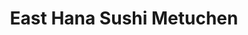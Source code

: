 ---
layout: place
title: "East Hana Sushi Metuchen"
permalink: /new-jersey/metuchen/east-hana-sushi-metuchen.html
stateAbbr: NJ
stateName: New Jersey
cityName: Metuchen
place_id: ChIJYz7fI5a3w4kR3Wzh3LU9E0w
photos:
  - name: >-
      places/ChIJYz7fI5a3w4kR3Wzh3LU9E0w/photos/AeeoHcJrCTOoyZkXv2a8J7RcMT1QY-SDG5zd7E9Rnp8B5tiXhF3twJQJ_eysi8jkUYYUKBWiJLAK6nh7Upwg0EoYZKHMzPjuoYU-3Q3KUEpO-8y4ecQ8yV_FggAhZvM6t9Co6YysBnmOzirKYjli8JGBPPPSv1YFOT1AtF7FNFiJvdG-wCzYHksmP1H49ufjFVcEHzC6NAmOcnpej7HvMJZVH1880N6jclCZ0C6MfHvBqJ4Tl4oJ8w5Lkbb1zJi0aZYAA0jZ4knGIleK_-DW_OwW2XbaEPXB_OFDsUF6dHpQHyAuFQ
    widthPx: 4032
    heightPx: 3024
    authorAttributions:
      - displayName: East Hana Sushi Metuchen
        uri: https://maps.google.com/maps/contrib/100260455887205246317
        photoUri: >-
          https://lh3.googleusercontent.com/a-/ALV-UjUxBub6BlR5nX-E3YWBUn9AOV3uLjiFW2s21WDz3jCCu-C4CdyJ=s100-p-k-no-mo
    flagContentUri: >-
      https://www.google.com/local/imagery/report/?cb_client=maps_api_places.places_api&image_key=!1e10!2sAF1QipNZPHMXKd-mcwwqKZPFwTTr0c3-ZXgof2XNIZEg&hl=en-US
    googleMapsUri: >-
      https://www.google.com/maps/place//data=!3m4!1e2!3m2!1sAF1QipNZPHMXKd-mcwwqKZPFwTTr0c3-ZXgof2XNIZEg!2e10!4m2!3m1!1s0x89c3b79623df3e63:0x4c133db5dce16cdd
  - name: >-
      places/ChIJYz7fI5a3w4kR3Wzh3LU9E0w/photos/AeeoHcJd_ed1E7Kd-TN7YxZ7WBAfeYI-QA5tVwgzEgclvwIZlNYQZnCu3rZFMWU5hJ8wypnpKvcoZ_2jjddiIDuNuvM6sdTWydMqWsPwAxnSyZXdtiHUM22VSOasO45KaZOu8qkPO1BXgVdmtpI3I8JgDym75161ZP1EWo1cM4OZnaDa_GLkEC82BRpChFv707gApMfaJ-PW5r3OlxytGuF5aviM6uNYJVSPTgVj1WjpRZLP449ALaJNj7juJwdA1N7IYKZIl-zZubxfK_5z7MX45RWdKKPOhoN94hiA1kP9srGA9A
    widthPx: 1440
    heightPx: 1080
    authorAttributions:
      - displayName: East Hana Sushi Metuchen
        uri: https://maps.google.com/maps/contrib/100260455887205246317
        photoUri: >-
          https://lh3.googleusercontent.com/a-/ALV-UjUxBub6BlR5nX-E3YWBUn9AOV3uLjiFW2s21WDz3jCCu-C4CdyJ=s100-p-k-no-mo
    flagContentUri: >-
      https://www.google.com/local/imagery/report/?cb_client=maps_api_places.places_api&image_key=!1e10!2sAF1QipOHj8osgkKsXEeNuuKqIlJTOEMsg75_XxP_jcfY&hl=en-US
    googleMapsUri: >-
      https://www.google.com/maps/place//data=!3m4!1e2!3m2!1sAF1QipOHj8osgkKsXEeNuuKqIlJTOEMsg75_XxP_jcfY!2e10!4m2!3m1!1s0x89c3b79623df3e63:0x4c133db5dce16cdd
  - name: >-
      places/ChIJYz7fI5a3w4kR3Wzh3LU9E0w/photos/AeeoHcK9G_js6RJqmeb05lntquKk_lKV5JidvaYsnyMRi4x-AsP5ij7HSyaAYOJanmygHSimxnQ-yi4OPSXFvOzWV7leEHZ1lJ6V1DyLBH6zR1bpzCnhyZG98q2a00ER6-PH41L9gcJu_ujq5Q-yahBsrpE0L5_Rh-d_-43comxnkVVW0YDvDpjJnwtDYXBHhHfWyOlaL2qc0x_u-wmTKtIoRCfaJBJOuccsGFPgwhYRNixzdD-fjxRuRUcMoO4dHBrOkn21e5Jbj7Zp0bI3XXmVftamEXlq8tm0V8Oz_8D4Xx1jgdD0LHNJhpq-MSNGVRHZywqUSpu10r5DVQhjpmEYxg8q2A5f_VB_epqd4ttmZKBsZp-Sl3FC6IVksFGC0BYeFMFqhDry3sdjUJp1VkRgc41oEfp4MY0RPD7bBjVEagHdg9se
    widthPx: 3024
    heightPx: 4032
    authorAttributions:
      - displayName: Nicole Powers
        uri: https://maps.google.com/maps/contrib/116511469305208913409
        photoUri: >-
          https://lh3.googleusercontent.com/a-/ALV-UjUf4KykxC9MR22s9dLmqx2_Wg67N9fA9yn62RCJPm8PWcZDPvaU=s100-p-k-no-mo
    flagContentUri: >-
      https://www.google.com/local/imagery/report/?cb_client=maps_api_places.places_api&image_key=!1e10!2sCIHM0ogKEICAgMDw94TkmgE&hl=en-US
    googleMapsUri: >-
      https://www.google.com/maps/place//data=!3m4!1e2!3m2!1sCIHM0ogKEICAgMDw94TkmgE!2e10!4m2!3m1!1s0x89c3b79623df3e63:0x4c133db5dce16cdd
  - name: >-
      places/ChIJYz7fI5a3w4kR3Wzh3LU9E0w/photos/AeeoHcLTOchrDMdWDPbgH7alBnXTBGPulciPWcaGSz0oWp8h1O00VqcugVTKV2RwVQW3PwwysDd4EKQODhoh3ZzcTo1cELaYSwmILpb6BKkWHaoCRzv13KqmEv5HANIPNhy4kkmJmA62Ct8aMQtu82itIE6OudURknXTJ0eX9FLmUPQnzB2ikBIVvJSexG-0ebMEwJZMxya7y36pzI3zLMH1aKbJTA4vS-ArAuUXWtHYdlSEM2i4bt5YNuSmtUkC4MDaiXgZ3QMQAPzaM4phGzVJ1uKNIj41enREgXCUF_SR40-NBLpWIZ6s7LocmJzkuqrJctvxvNsuJCjpDDrNtQqgxpMlkNfoZbHfqYP0Iyf-qdcfBXQiLesELNqSSXqHcjltrsIGw5yF7AvyD3-Zz6IqRcIZiHBA6t3J2uiEQ3O1q4mWhw
    widthPx: 3024
    heightPx: 4032
    authorAttributions:
      - displayName: Anam Mansuri
        uri: https://maps.google.com/maps/contrib/100760178004116212833
        photoUri: >-
          https://lh3.googleusercontent.com/a-/ALV-UjUjsoXfTtrzC8gXPd35tr3OSxwKxjabKqX8c-CRvfpFtb1FC_fseQ=s100-p-k-no-mo
    flagContentUri: >-
      https://www.google.com/local/imagery/report/?cb_client=maps_api_places.places_api&image_key=!1e10!2sCIHM0ogKEICAgICP9PrRCQ&hl=en-US
    googleMapsUri: >-
      https://www.google.com/maps/place//data=!3m4!1e2!3m2!1sCIHM0ogKEICAgICP9PrRCQ!2e10!4m2!3m1!1s0x89c3b79623df3e63:0x4c133db5dce16cdd
  - name: >-
      places/ChIJYz7fI5a3w4kR3Wzh3LU9E0w/photos/AeeoHcIbyuR_-fqQMLbBRIIfn1kSybvaIPtRgLJ-blJdRimYgJczrD08RAYDnFUQpsN0A6jB7Kk19a_GmTJvN9LPcrDo05I0hR0vpZiXqK0u08xqin9Sup5rE5sHZqlEoDd_ZYNN18wAF7mmoDY-g1o2xJMFyp5Ahw4ZTyCSSqjZeiR9JpyuCDjhIFd6tiF5hm4dPLntv2G8U_RbOlf-Gu6qhFwGe7_eii8bhH31UNygmP15dZxHKH1WUAjLmXWZSTnoXej7Zl6J6Sb1GMAwj1RSGNlrq5Qr_nFNpbXgsE6wei_eFQ
    widthPx: 1440
    heightPx: 1080
    authorAttributions:
      - displayName: East Hana Sushi Metuchen
        uri: https://maps.google.com/maps/contrib/100260455887205246317
        photoUri: >-
          https://lh3.googleusercontent.com/a-/ALV-UjUxBub6BlR5nX-E3YWBUn9AOV3uLjiFW2s21WDz3jCCu-C4CdyJ=s100-p-k-no-mo
    flagContentUri: >-
      https://www.google.com/local/imagery/report/?cb_client=maps_api_places.places_api&image_key=!1e10!2sAF1QipP0bgBSx-RQe5yVbsDa96ijUgQnv_T0vO6cfIuX&hl=en-US
    googleMapsUri: >-
      https://www.google.com/maps/place//data=!3m4!1e2!3m2!1sAF1QipP0bgBSx-RQe5yVbsDa96ijUgQnv_T0vO6cfIuX!2e10!4m2!3m1!1s0x89c3b79623df3e63:0x4c133db5dce16cdd
  - name: >-
      places/ChIJYz7fI5a3w4kR3Wzh3LU9E0w/photos/AeeoHcJR4mDI7NAFLyLRg-Ld5sOPdBPWM16V0jWttLh11D5FAcrRJgbpIbwUw7bnW9d1AthOMT2ELPV0ZT6rhino9Q7-UF_TiGv2ZzupFnAneD_hWv86dtnwyYap2wa5nEcm3azYyzyzqIrDqPwHKn0GersGG4nXsqFRLUix-AUKX_AkFwwq-Q5GElCzAip4gc6FD_hk1Et6Z5RQM73m3g6tYoOXsHtZwOyWw_3BiRRoCQLDGYQhtr4fKNoC_QdBfuxyzB0fzIXR11GgZJUsZZ0zY7aKsaediBTtqJKz_H3pR52gDflj1b8Ut1qeiu_oURi2CTyiG-yiV61FzzC9zG7jCOKjDyUMAjp44Nwoz8V4x7nryAIbQzMxW0XxcrpRbtigALVlXai1Y8uV9xcpVtxpKb2e2Uhxmm3hsUpNTg4h20_UrQ
    widthPx: 4000
    heightPx: 3000
    authorAttributions:
      - displayName: Michelle Luar
        uri: https://maps.google.com/maps/contrib/117530759251991352068
        photoUri: >-
          https://lh3.googleusercontent.com/a-/ALV-UjX9nPcF2e30DU4k6miKdGmZ02cjeWFSixmHZp7KN9aFbRjQlQUs=s100-p-k-no-mo
    flagContentUri: >-
      https://www.google.com/local/imagery/report/?cb_client=maps_api_places.places_api&image_key=!1e10!2sCIHM0ogKEICAgIDBz_PPEw&hl=en-US
    googleMapsUri: >-
      https://www.google.com/maps/place//data=!3m4!1e2!3m2!1sCIHM0ogKEICAgIDBz_PPEw!2e10!4m2!3m1!1s0x89c3b79623df3e63:0x4c133db5dce16cdd
  - name: >-
      places/ChIJYz7fI5a3w4kR3Wzh3LU9E0w/photos/AeeoHcJLE1qrptUKeqgjPlsgrdiBofSqok5SOd0EolKblE-4W6In_HV2blOy0ZnD02XWiKi5UzVAOjedfPZHCkCIa1e1cfI1U2pmAHJh1wUTXVGKPFkNTRNe5zJhg7BOYS0U5NjacQYpQlKzf_SyVzpiEoOM3Ke95i7WNM0qITpbXPMdyakF5Q7qizMVwvoDiSRmiZyiUK_JcoiWG5w02q2pwX8B_QK4PrjP3hCguyNyyaSwfzIZ9VdbwI5DPXtLwVLprMsS-aaFqCvze-8KLWY87ORRLKw6PiZBp_F12wOfFNN_cw
    widthPx: 4032
    heightPx: 3024
    authorAttributions:
      - displayName: East Hana Sushi Metuchen
        uri: https://maps.google.com/maps/contrib/100260455887205246317
        photoUri: >-
          https://lh3.googleusercontent.com/a-/ALV-UjUxBub6BlR5nX-E3YWBUn9AOV3uLjiFW2s21WDz3jCCu-C4CdyJ=s100-p-k-no-mo
    flagContentUri: >-
      https://www.google.com/local/imagery/report/?cb_client=maps_api_places.places_api&image_key=!1e10!2sAF1QipPPG4ADo3Iih0TlLK25LaI2bWfuA1yqOwSN0oU0&hl=en-US
    googleMapsUri: >-
      https://www.google.com/maps/place//data=!3m4!1e2!3m2!1sAF1QipPPG4ADo3Iih0TlLK25LaI2bWfuA1yqOwSN0oU0!2e10!4m2!3m1!1s0x89c3b79623df3e63:0x4c133db5dce16cdd
  - name: >-
      places/ChIJYz7fI5a3w4kR3Wzh3LU9E0w/photos/AeeoHcJtj6tV9HumzYmXhJ9HMrKmb156TTJXZjjOdADvvmrl1wy-nITxiWONwX9FqBq2cDhU5bvJvO0v0M-10G7UJo8i0-U8TSq08zK_4gDYSuWuCMQIigAkz46BMk-cy1ZtooINJhr84duP_TxU3EBjcFaKpavCmITVLOHyRYfKxVoKnRjD9rvkoqmrpXraKVL6akR4_yGi-UXZjy0bLyu2fYWRvrvOyubCwA8N2ns_XWv5uKgsl2QmvXGhahZqoWrBm8DC4YJLiKbMZ6NSjy59_GWBTMe8S8OGMGl-l9IfSpSTDA
    widthPx: 4032
    heightPx: 3024
    authorAttributions:
      - displayName: East Hana Sushi Metuchen
        uri: https://maps.google.com/maps/contrib/100260455887205246317
        photoUri: >-
          https://lh3.googleusercontent.com/a-/ALV-UjUxBub6BlR5nX-E3YWBUn9AOV3uLjiFW2s21WDz3jCCu-C4CdyJ=s100-p-k-no-mo
    flagContentUri: >-
      https://www.google.com/local/imagery/report/?cb_client=maps_api_places.places_api&image_key=!1e10!2sAF1QipMj2wQSTWxybXOpDzwyq9tXHevaS6nBgsfJcLho&hl=en-US
    googleMapsUri: >-
      https://www.google.com/maps/place//data=!3m4!1e2!3m2!1sAF1QipMj2wQSTWxybXOpDzwyq9tXHevaS6nBgsfJcLho!2e10!4m2!3m1!1s0x89c3b79623df3e63:0x4c133db5dce16cdd
  - name: >-
      places/ChIJYz7fI5a3w4kR3Wzh3LU9E0w/photos/AeeoHcJVbkhUe_BdKFcSR0mhqdBC0zFAfSP5H1KX4UTu3YawFSVocg2Ib_4qTCc9MMrX0lmbtfon_IIs5f1S0dt_nuzdAgWM0dm-iAA_N68554moAfhhCSMwHzUPhNdAvXBfpw7KSFRQHIXpLxBfkADU9aeMhMzeFoV029U-fvw44Fug6TWZuTXC4Xq8S_jXgu0wT8Hthg1KG8pzSBUcxjtZ8qHDNRGO0HAm27kj-M2OuloQwpP5Oo4URjyBPh9uUr7sF1xvFxbHr1LJSRRWz8UTwfENgNlTk20bZ8e1vUSubiGKOuvpNFZJVjlql9ZA72ftrJ88u1vjB66NC1N9QtJvO4ct6EWEbq51EIOKtC6rzqEEhMEiPWpPVV4DQULX4fsUXHr55w-vxxn3EpZ0FwvFr1jT_jeLH1UIzRuec3EVgOE
    widthPx: 4000
    heightPx: 1848
    authorAttributions:
      - displayName: Amir Mohammed
        uri: https://maps.google.com/maps/contrib/100328250149814134396
        photoUri: >-
          https://lh3.googleusercontent.com/a-/ALV-UjUOz6tYrK7fh4Vo8k_AElSPf-WQUnfFEav9Hh22eJ8OHrU3pUCkMw=s100-p-k-no-mo
    flagContentUri: >-
      https://www.google.com/local/imagery/report/?cb_client=maps_api_places.places_api&image_key=!1e10!2sCIHM0ogKEICAgICX-ojHVQ&hl=en-US
    googleMapsUri: >-
      https://www.google.com/maps/place//data=!3m4!1e2!3m2!1sCIHM0ogKEICAgICX-ojHVQ!2e10!4m2!3m1!1s0x89c3b79623df3e63:0x4c133db5dce16cdd
  - name: >-
      places/ChIJYz7fI5a3w4kR3Wzh3LU9E0w/photos/AeeoHcKkkNsMVs57KDYzvUgXetI4A7bwTyzky71oronUKzljWqy-jSngGI4tF6jb8p18cxKE-ooUKaz19x3GL_Z4M-WSWj9fecILfCnMhgeuSsAXTK_GON-S_7c_4gesFty24ljohALwp9VYNFcW0r8gMXHOSw_MkXRs7JyVWJGukcc1hA28g_tNPQHxJsd2RPXLSM5yaDZOuklPT-1wV6wxHwkLH642oiZM2YybWKSOjuLfF6_1_HOZ8fcw4Sg5yX0h09TNf0rftKgZVgynw7a-Iu5stUCGcKa2wkJ4Q01jcqtci4EGG00Kbcq8A46_yWHRvZHOfJubgj63cZNym6jPbMrGXzIb0wBVqOoWGzx9jZVSy3mrXITHtFVBIfejOfT8Z0t8cbRIV08KJTB16WC6A5xbJDZce8am61_A8V91RRk
    widthPx: 3060
    heightPx: 4080
    authorAttributions:
      - displayName: Michael D.
        uri: https://maps.google.com/maps/contrib/106473706922530646952
        photoUri: >-
          https://lh3.googleusercontent.com/a/ACg8ocIyzpQ8vQIfxVpVLGFXg2FZtsnAblN7NTVEMRqZU9ftl8jEZA=s100-p-k-no-mo
    flagContentUri: >-
      https://www.google.com/local/imagery/report/?cb_client=maps_api_places.places_api&image_key=!1e10!2sCIHM0ogKEICAgIC9rKmgTA&hl=en-US
    googleMapsUri: >-
      https://www.google.com/maps/place//data=!3m4!1e2!3m2!1sCIHM0ogKEICAgIC9rKmgTA!2e10!4m2!3m1!1s0x89c3b79623df3e63:0x4c133db5dce16cdd
address: 656 Middlesex Ave, Metuchen, NJ 08840, USA
street: 656 Middlesex Ave
city: Metuchen
state: NJ
zip: '08840'
country: USA
neighborhood: null
latitude: '40.540601'
longitude: '-74.367366'
accessibility_options:
  wheelchairAccessibleParking: true
  wheelchairAccessibleEntrance: true
  wheelchairAccessibleRestroom: true
  wheelchairAccessibleSeating: true
business_status: OPERATIONAL
name: East Hana Sushi Metuchen
google_maps_links:
  directionsUri: >-
    https://www.google.com/maps/dir//''/data=!4m7!4m6!1m1!4e2!1m2!1m1!1s0x89c3b79623df3e63:0x4c133db5dce16cdd!3e0
  placeUri: https://maps.google.com/?cid=5481793022744161501
  writeAReviewUri: >-
    https://www.google.com/maps/place//data=!4m3!3m2!1s0x89c3b79623df3e63:0x4c133db5dce16cdd!12e1
  reviewsUri: >-
    https://www.google.com/maps/place//data=!4m4!3m3!1s0x89c3b79623df3e63:0x4c133db5dce16cdd!9m1!1b1
  photosUri: >-
    https://www.google.com/maps/place//data=!4m3!3m2!1s0x89c3b79623df3e63:0x4c133db5dce16cdd!10e5
primary_type: Sushi Restaurant
opening_hours:
  regular: null
  current: null
secondary_opening_hours:
  regular:
    weekdayDescriptions: null
    type: null
  current:
    weekdayDescriptions: null
    type: null
phone: null
price_level: null
price_range: null
rating: null
rating_count: 0
website: null
description: null
reviews: null
parking_options: null
payment_options: null
allow_dogs: null
curbside_pickup: null
delivery: null
dine_in: null
good_for_children: null
good_for_groups: null
good_for_sports: null
live_music: null
menu_for_children: null
outdoor_seating: null
reservable: null
restroom: null
serves_beer: null
serves_breakfast: null
serves_brunch: null
serves_cocktails: null
serves_coffee: null
serves_dinner: null
serves_dessert: null
serves_lunch: null
serves_vegetarian_food: null
serves_wine: null
takeout: null

---